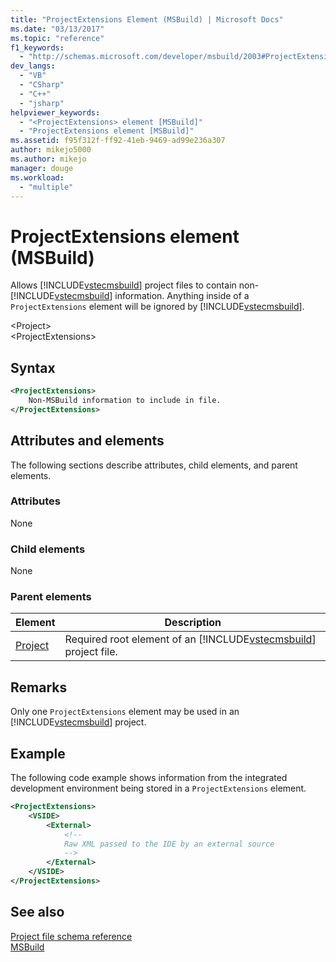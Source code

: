 ```yaml
---
title: "ProjectExtensions Element (MSBuild) | Microsoft Docs"
ms.date: "03/13/2017"
ms.topic: "reference"
f1_keywords: 
  - "http://schemas.microsoft.com/developer/msbuild/2003#ProjectExtensions"
dev_langs: 
  - "VB"
  - "CSharp"
  - "C++"
  - "jsharp"
helpviewer_keywords: 
  - "<ProjectExtensions> element [MSBuild]"
  - "ProjectExtensions element [MSBuild]"
ms.assetid: f95f312f-ff92-41eb-9469-ad99e236a307
author: mikejo5000
ms.author: mikejo
manager: douge
ms.workload: 
  - "multiple"
---
```

# ProjectExtensions element (MSBuild)
Allows [!INCLUDE[vstecmsbuild](../extensibility/internals/includes/vstecmsbuild_md.md)] project files to contain non-[!INCLUDE[vstecmsbuild](../extensibility/internals/includes/vstecmsbuild_md.md)] information. Anything inside of a `ProjectExtensions` element will be ignored by [!INCLUDE[vstecmsbuild](../extensibility/internals/includes/vstecmsbuild_md.md)].  

 \<Project>  
 \<ProjectExtensions>  

## Syntax  

```xml  
<ProjectExtensions>  
    Non-MSBuild information to include in file.  
</ProjectExtensions>  
```  

## Attributes and elements  
 The following sections describe attributes, child elements, and parent elements.  

### Attributes  
 None  

### Child elements  
 None  

### Parent elements  

| Element | Description |
| - | - |
| [Project](../msbuild/project-element-msbuild.md) | Required root element of an [!INCLUDE[vstecmsbuild](../extensibility/internals/includes/vstecmsbuild_md.md)] project file. |

## Remarks  
 Only one `ProjectExtensions` element may be used in an [!INCLUDE[vstecmsbuild](../extensibility/internals/includes/vstecmsbuild_md.md)] project.  

## Example  
 The following code example shows information from the integrated development environment being stored in a `ProjectExtensions` element.  

```xml  
<ProjectExtensions>  
    <VSIDE>  
        <External>  
            <!--  
            Raw XML passed to the IDE by an external source  
            -->  
        </External>  
    </VSIDE>  
</ProjectExtensions>  
```  

## See also  
 [Project file schema reference](../msbuild/msbuild-project-file-schema-reference.md)  
 [MSBuild](../msbuild/msbuild.md)
